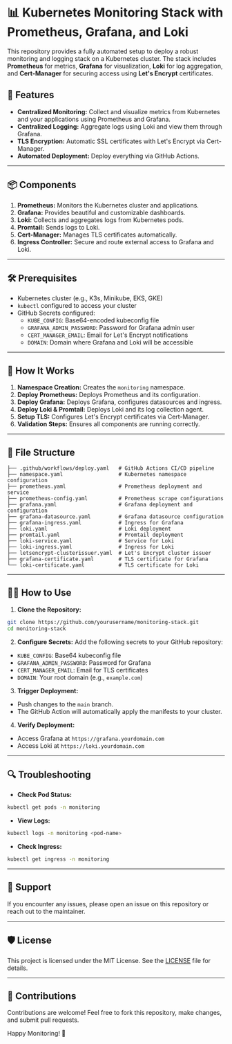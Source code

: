 
# 📊 Kubernetes Monitoring Stack with Prometheus, Grafana, and Loki

This repository provides a fully automated setup to deploy a robust monitoring and logging stack on a Kubernetes cluster. The stack includes **Prometheus** for metrics, **Grafana** for visualization, **Loki** for log aggregation, and **Cert-Manager** for securing access using **Let's Encrypt** certificates. 

## 🚀 Features

- **Centralized Monitoring:** Collect and visualize metrics from Kubernetes and your applications using Prometheus and Grafana.
- **Centralized Logging:** Aggregate logs using Loki and view them through Grafana.
- **TLS Encryption:** Automatic SSL certificates with Let's Encrypt via Cert-Manager.
- **Automated Deployment:** Deploy everything via GitHub Actions.

---

## 📦 Components

1. **Prometheus:** Monitors the Kubernetes cluster and applications.
2. **Grafana:** Provides beautiful and customizable dashboards.
3. **Loki:** Collects and aggregates logs from Kubernetes pods.
4. **Promtail:** Sends logs to Loki.
5. **Cert-Manager:** Manages TLS certificates automatically.
6. **Ingress Controller:** Secure and route external access to Grafana and Loki.

---

## 🛠️ Prerequisites

- Kubernetes cluster (e.g., K3s, Minikube, EKS, GKE)
- `kubectl` configured to access your cluster
- GitHub Secrets configured:
  - `KUBE_CONFIG`: Base64-encoded kubeconfig file
  - `GRAFANA_ADMIN_PASSWORD`: Password for Grafana admin user
  - `CERT_MANAGER_EMAIL`: Email for Let's Encrypt notifications
  - `DOMAIN`: Domain where Grafana and Loki will be accessible

---

## 📝 How It Works

1. **Namespace Creation:** Creates the `monitoring` namespace.
2. **Deploy Prometheus:** Deploys Prometheus and its configuration.
3. **Deploy Grafana:** Deploys Grafana, configures datasources and ingress.
4. **Deploy Loki & Promtail:** Deploys Loki and its log collection agent.
5. **Setup TLS:** Configures Let's Encrypt certificates via Cert-Manager.
6. **Validation Steps:** Ensures all components are running correctly.

---

## 📂 File Structure

```
├── .github/workflows/deploy.yaml   # GitHub Actions CI/CD pipeline
├── namespace.yaml                  # Kubernetes namespace configuration
├── prometheus.yaml                 # Prometheus deployment and service
├── prometheus-config.yaml          # Prometheus scrape configurations
├── grafana.yaml                    # Grafana deployment and configuration
├── grafana-datasource.yaml         # Grafana datasource configuration
├── grafana-ingress.yaml            # Ingress for Grafana
├── loki.yaml                       # Loki deployment
├── promtail.yaml                   # Promtail deployment
├── loki-service.yaml               # Service for Loki
├── loki-ingress.yaml               # Ingress for Loki
├── letsencrypt-clusterissuer.yaml  # Let's Encrypt cluster issuer
├── grafana-certificate.yaml        # TLS certificate for Grafana
└── loki-certificate.yaml           # TLS certificate for Loki
```

---

## 🧑‍💻 How to Use

1. **Clone the Repository:**
```bash
git clone https://github.com/yourusername/monitoring-stack.git
cd monitoring-stack
```

2. **Configure Secrets:**
Add the following secrets to your GitHub repository:
- `KUBE_CONFIG`: Base64 kubeconfig file
- `GRAFANA_ADMIN_PASSWORD`: Password for Grafana
- `CERT_MANAGER_EMAIL`: Email for TLS certificates
- `DOMAIN`: Your root domain (e.g., `example.com`)

3. **Trigger Deployment:**
- Push changes to the `main` branch.
- The GitHub Action will automatically apply the manifests to your cluster.

4. **Verify Deployment:**
- Access Grafana at `https://grafana.yourdomain.com`
- Access Loki at `https://loki.yourdomain.com`

---

## 🔍 Troubleshooting

- **Check Pod Status:**  
```bash
kubectl get pods -n monitoring
```

- **View Logs:**  
```bash
kubectl logs -n monitoring <pod-name>
```

- **Check Ingress:**  
```bash
kubectl get ingress -n monitoring
```

---

## 📧 Support

If you encounter any issues, please open an issue on this repository or reach out to the maintainer.

---

## 🛡️ License

This project is licensed under the MIT License. See the [LICENSE](LICENSE) file for details.

---

## 🌟 Contributions

Contributions are welcome! Feel free to fork this repository, make changes, and submit pull requests.

Happy Monitoring! 🎯
